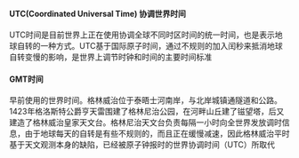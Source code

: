#### UTC(Coordinated Universal Time)  协调世界时间

UTC时间是目前世界上正在使用协调全球不同时区时间的统一时间，也是表示地球自转的一种方式。UTC基于国际原子时间，通过不规则的加入闰秒来抵消地球自转变慢的影响，是世界上调节时钟和时间的主要时间标准



#### GMT时间

早前使用的世界时间。格林威治位于泰晤士河南岸，与北岸城镇通隧道和公路。1423年格洛斯特公爵亨天雷围建了格林尼治公园，在河畔山丘建了镃望塔，后又建造了格林威治皇家天文台。格林尼治天文台负责每隔一小时向全世界发放调时信息，由于地球每天的自转是有些不规则的，而且正在缓慢减速，因此格林威治平时基于天文观测本身的缺陷，已经被原子钟报时的世界协调时间（UTC）所取代